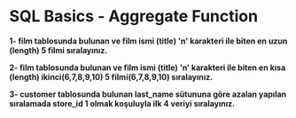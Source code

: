 # SQL Basics - Aggregate Function

**1- film tablosunda bulunan ve film ismi (title) 'n' karakteri ile biten en uzun (length) 5 filmi sıralayınız.**

**2- film tablosunda bulunan ve film ismi (title) 'n' karakteri ile biten en kısa (length) ikinci(6,7,8,9,10) 5 filmi(6,7,8,9,10) sıralayınız.**

**3- customer tablosunda bulunan last_name sütununa göre azalan yapılan sıralamada store_id 1 olmak koşuluyla ilk 4 veriyi sıralayınız.**
